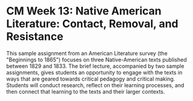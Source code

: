 # CM Week 13: Native American Literature: Contact, Removal, and Resistance

This sample assignment from an American Literature survey (the "Beginnings to 1865") focuses on three Native-American texts published between 1829 and 1833. The brief lecture, accompanied by two sample assignments, gives students an opportunity to engage with the texts in ways that are geared towards critical pedagogy and critical making. Students will conduct research, reflect on their learning processes, and then connect that learning to the texts and their larger contexts.
